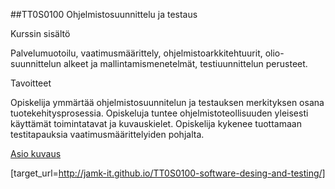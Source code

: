 ##TT0S0100 Ohjelmistosuunnittelu ja testaus

Kurssin sisältö

Palvelumuotoilu, vaatimusmäärittely, ohjelmistoarkkitehtuurit, olio-suunnittelun alkeet ja mallintamismenetelmät, testiuunnittelun perusteet.

Tavoitteet

Opiskelija ymmärtää ohjelmistosuunnitelun ja testauksen merkityksen osana tuotekehitysprosessia. Opiskeluja tuntee ohjelmistoteollisuuden yleisesti käyttämät toimintatavat ja kuvauskielet. Opiskelija kykenee tuottamaan testitapauksia vaatimusmäärittelyiden pohjalta.


[Asio kuvaus](https://asio.jamk.fi/pls/asio/asio_ectskuv1.kurssin_ks?ktun=TTOS0100&knro=&noclose=%20&lan=fi)




[target_url=http://jamk-it.github.io/TT0S0100-software-desing-and-testing/]
